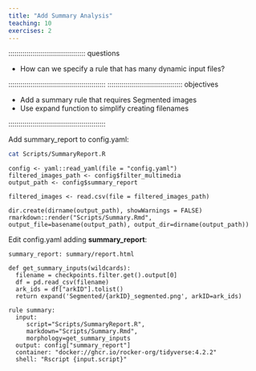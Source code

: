 ```yaml
---
title: "Add Summary Analysis"
teaching: 10
exercises: 2
---
```


:::::::::::::::::::::::::::::::::::::: questions 

- How can we specify a rule that has many dynamic input files?

::::::::::::::::::::::::::::::::::::::::::::::::
::::::::::::::::::::::::::::::::::::: objectives

- Add a summary rule that requires Segmented images
- Use expand function to simplify creating filenames

::::::::::::::::::::::::::::::::::::::::::::::::


Add summary_report to config.yaml:
```bash
cat Scripts/SummaryReport.R 
```

```output
config <- yaml::read_yaml(file = "config.yaml")
filtered_images_path <- config$filter_multimedia
output_path <- config$summary_report

filtered_images <- read.csv(file = filtered_images_path)

dir.create(dirname(output_path), showWarnings = FALSE)
rmarkdown::render("Scripts/Summary.Rmd", output_file=basename(output_path), output_dir=dirname(output_path))
```

Edit config.yaml adding __summary_report__:
```
summary_report: summary/report.html
```

```
def get_summary_inputs(wildcards):
  filename = checkpoints.filter.get().output[0]
  df = pd.read_csv(filename)
  ark_ids = df["arkID"].tolist()
  return expand('Segmented/{arkID}_segmented.png', arkID=ark_ids)

rule summary:
  input:
     script="Scripts/SummaryReport.R",
     markdown="Scripts/Summary.Rmd",
     morphology=get_summary_inputs
  output: config["summary_report"]
  container: "docker://ghcr.io/rocker-org/tidyverse:4.2.2"
  shell: "Rscript {input.script}"
```



